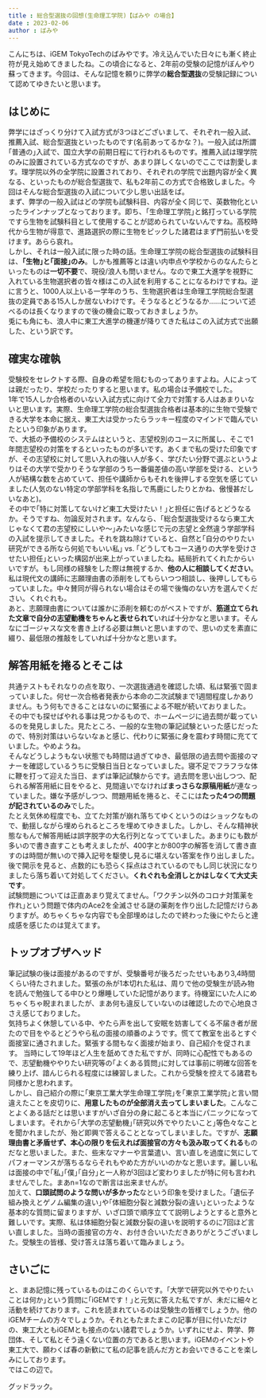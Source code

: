 ```yaml
---
title : 総合型選抜の回想(生命理工学院)【ばみや の場合】
date : 2023-02-06
author : ばみや
---
```


こんにちは、iGEM TokyoTechのばみやです。冷え込んでいた日々にも漸く終止符が見え始めてきましたね。この頃合になると、2年前の受験の記憶がぼんやり蘇ってきます。今回は、そんな記憶を頼りに弊学の**総合型選抜**の受験記録について認めてゆきたいと思います。

<!--more-->

## はじめに
弊学にはざっくり分けて入試方式が3つほどございまして、それぞれ一般入試、推薦入試、総合型選抜といったものです(名前あってるかな？)。一般入試は所謂｢普通の｣入試で、国立大学の前期日程にて行われるものです。推薦入試は理学院のみに設置されている方式なのですが、あまり詳しくないのでここでは割愛します。理学院以外の全学院に設置されており、それぞれの学院で出題内容が全く異なる、といったものが総合型選抜で、私も2年前この方式で合格致しました。今回はそんな総合型選抜の入試について少し思い出話をば。  
まず、弊学の一般入試はどの学院も試験科目、内容が全く同じで、英数物化といったラインナップとなっております。即ち、｢生命理工学院｣と銘打っている学院ですら生物を試験科目として使用することが認められていないんですね。高校時代から生物が得意で、進路選択の際に生物をピックした諸君はまず門前払いを受けます。あらら哀れ。  
しかし、それは一般入試に限った時の話。生命理工学院の総合型選抜の試験科目は、**｢生物｣と｢面接｣のみ**。しかも推薦等とは違い内申点や学校からのなんたらといったものは**一切不要**で、現役/浪人も問いません。なので東工大進学を視野に入れている生物選択者の皆々様はこの入試を利用することになるわけですね。逆に言うと、1000人以上いる一学年のうち、生物選択者は生命理工学院総合型選抜の定員である15人しか居ないわけです。そうなるとどうなるか……について述べるのは長くなりますので後の機会に取っておきましょうか。  
兎にも角にも、浪人中に東工大進学の機運が降りてきた私はこの入試方式で出願した、という訳です。

## 確実な確執
受験校をセレクトする際、自身の希望を阻むものってありますよね。人によっては親だったり、学校だったりすると思います。私の場合は予備校でした。  
1年で15人しか合格者のいない入試方式に向けて全力で対策する人はあまりいないと思います。実際、生命理工学院の総合型選抜合格者は基本的に生物で受験できる大学を本命に据え、東工大は受かったらラッキー程度のマインドで臨んでいたという印象があります。  
で、大抵の予備校のシステムはというと、志望校別のコースに所属し、そこで1年間志望校の対策をするといったものが多いです。あくまで私の受けた印象ですが、その志望校に対して思い入れの強い人が多く、学びたい分野で選ぶというよりはその大学で受かりそうな学部のうち一番偏差値の高い学部を受ける、という人が結構な数を占めていて、担任や講師からもそれを後押しする空気を感じていました(人気のない特定の学部学科を名指しで馬鹿にしたりとかね、傲慢甚だしいなあと)。  
その中で｢特に対策してないけど東工大受けたい！｣と担任に告げるとどうなるか。そうですね、勿論反対されます。なんなら、｢総合型選抜受けるなら東工大じゃなくて君の志望校にしいや〜｣みたいな感じで元の志望と全然違う学部学科の入試を提示してきました。それを跳ね除けていると、自然と｢自分のやりたい研究ができる所なら何処でもいい私｣ vs. ｢どうしてもコース通りの大学を受けさせたい担任｣といった構図が出来上がっていましたね。結局折れてくれたからいいですが。もし同様の経験をした際は無視するか、**他の人に相談してください**。私は現代文の講師に志願理由書の添削をしてもらいつつ相談し、後押ししてもらっていました。中々賛同が得られない場合はその場で後悔のない方を選んでください。くれぐれも。  
あと、志願理由書については誰かに添削を頼むのがベストですが、**筋道立てられた文章で自分の志望動機をちゃんと表せられて**いれば十分かなと思います。そんなにゴージャスな文を書き上げる必要は無いと思いますので、思いの丈を素直に綴り、最低限の推敲をしていれば十分かなと思います。


## 解答用紙を捲るとそこは
共通テストもそれなりの点を取り、一次選抜通過を確認した頃、私は緊張で固まっていました。何せ一次合格者発表から本命の二次試験まで1週間程度しかありません。もう何もできることはないのに緊張による不眠が続いておりました。  
その中でも探せばやれる事は見つかるもので、ホームページに過去問が載っているのを発見しました。見たところ、一般的な生物の筆記試験といった感じだったので、特別対策はいらないなぁと感じ、代わりに緊張に身を震わす時間に充てていました。やめようね。  
そんなどうしようもない状態でも時間は過ぎてゆき、最低限の過去問や面接のマナーを確認しているうちに受験日当日となっていました。寝不足でフラフラな体に鞭を打って迎えた当日、まずは筆記試験からです。過去問を思い出しつつ、配られる解答用紙に目をやると、見間違いでなければ**まっさらな原稿用紙**が連なっていました。嫌な予感がしつつ、問題用紙を捲ると、そこには**たった4つの問題が記されているのみ**でした。  
たとえ気休め程度でも、立てた対策が崩れ落ちてゆくというのはショックなもので、動揺しながら埋められるところを埋めてゆきました。しかし、そんな精神状態なもんで解答用紙は誤字脱字の大名行列となってていました。あまりにも数が多いので書き直すことも考えましたが、400字とか800字の解答を消して書き直すのは時間が無いので挿入記号を駆使し見るに堪えない答案を作り出しました。後で開示を見ると、点数的にも恐らく採点はされているのでもし同じ状況になりましたら落ち着いて対処してください。**くれぐれも全消しとかはしなくて大丈夫です**。  
試験問題については正直あまり覚えてません。｢ワクチン以外のコロナ対策薬を作れ｣という問題で体内のAce2を全滅させる謎の薬剤を作り出した記憶だけらありますが。めちゃくちゃな内容でも全部埋めはしたので終わった後にやたらと達成感を感じたのは覚えてます。


## トップオブザヘッド
筆記試験の後は面接があるのですが、受験番号が後ろだったせいもあり3,4時間くらい待たされました。緊張の糸が1本切れた私は、周りで他の受験生が読み物を読んで勉強してる中ひとり爆睡していた記憶があります。待機室にいた人にめちゃくちゃ睨まれましたが、まあ何も違反していないのは確認したので心地良ささえ感じておりました。  
気持ちよく休憩している中、やたら声を出して安眠を妨害してくる不届き者が居たので目をやるとどうやら私の面接の順番のようです。慌てて教室を出るとすぐ面接室に通されました。緊張する間もなく面接が始まり、自己紹介を促されます。 
当時にして19年ほど人生を舐めてきた私ですが、同時に心配性でもあるので、志望動機ややりたい研究等の｢よくある質問｣に対しては事前に明確な回答を練り上げ、諳んじられる程度には練習しました。これから受験を控えてる諸君も同様かと思われます。  
しかし、自己紹介の際に｢東京工業大学生命理工学院｣を｢東京工業学院｣と言い間違えたことを皮切りに、**用意したものが全部消え去ってしまいました**。こんなことよくある話だとは思いますがいざ自分の身に起こると本当にパニックになってしまいます。それから｢大学の志望動機｣｢研究以外でやりたいこと｣等色々なことを聞かれましたが、殆ど即興で答えることとなってしまいました。ですが、**志願理由書と矛盾せず、本心の限りを伝えれば面接官の方々も汲み取ってくれる**ものだなと思いました。また、些末なマナーや言葉遣い、言い直しを過度に気にしてパフォーマンスが落ちるならそれもやめた方がいいのかなと思います。麗しい私は面接の中で｢私｣｢僕｣｢自分｣と一人称が3回ほど変わりましたが特に何も言われませんでした。まあn=1なので断言は出来ませんが。  
加えて、**口頭試問のような問いが多かった**なという印象を受けました。｢遺伝子組み換えとゲノム編集の違い｣や｢体細胞分裂と減数分裂の違い｣といったような基本的な質問に留まりますが、いざ口頭で順序立てて説明しようとすると意外と難しいです。実際、私は体細胞分裂と減数分裂の違いを説明するのに7回ほど言い直しました。当時の面接官の方々、お付き合いいただきありがとうございました。受験生の皆様、受け答えは落ち着いて臨みましょう。


## さいごに
と、まあ記憶に残っているものはこのくらいです。｢大学で研究以外でやりたいことは何か｣という質問に｢iGEMです！｣と元気に答えた私ですが、未だに細々と活動を続けております。これを読まれているのは受験生の皆様でしょうか。他のiGEMチームの方々でしょうか。それともたまたまこの記事が目に付いただけの、東工大ともiGEMとも接点のない諸君でしょうか。いずれにせよ、弊学、弊団体、そして私とそう遠くない位置の方であると思います。iGEMのイベントや東工大で、願わくば春の新歓にて私の記事を読んだ方とお会いできることを楽しみにしております。  
ではこの辺で。


グッドラック。